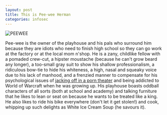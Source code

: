 ```yaml
---
layout: post
title: This is Pee-wee Herman
categories: infosec
---
```


![PEEWEE](https://dcgc.io/pee-wee.png)

Pee-wee is the owner of the playhouse and his pals who surround him because they are idiots who need to finish high school so they can go work at the factory or at the local mom n'shop. He is a zany, childlike fellow with a pomaded crew-cut, a hipster moustache (because he can't grow beard any longer), a too-small gray suit to show his shallow professionalism, a ridiculous bow-tie to hide his whiteness, a high, nasal and squeaky voice due to his lack of manhood, and a frenzied manner to compensate for his psychological issues of [jacking off in a porn theater](https://www.youtube.com/watch?v=XCj09U1qZ2I) and being addicted to World of Warcraft when he was growing up. His playhouse boasts oddball characters of all sorts (both at school and academy) and talking furniture that he likes to lean or seat on because he wants to be treated like a king. He also likes to ride his bike everywhere (don't let it get stolen!) and cook, whipping up such delights as White Ice Cream Soup (he savours it).

